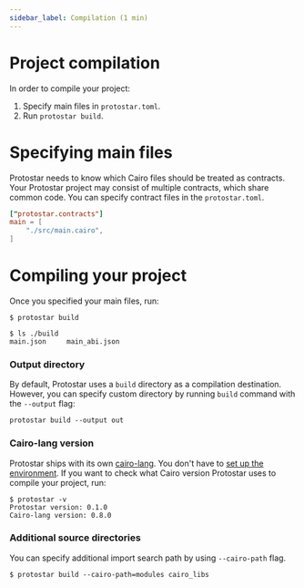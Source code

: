 ```yaml
---
sidebar_label: Compilation (1 min)
---
```


# Project compilation
In order to compile your project:
1. Specify main files in `protostar.toml`.
2. Run `protostar build`.

# Specifying main files
Protostar needs to know which Cairo files should be treated as contracts. Your Protostar project may consist of multiple contracts, which share common code. You can specify contract files in the `protostar.toml`.
```toml title="Key 'main' accepts a list of relative paths to your main contract files."
["protostar.contracts"]
main = [
    "./src/main.cairo",
]
```
# Compiling your project
Once you specified your main files, run:
```console
$ protostar build
```

```console title="A compilation result."
$ ls ./build
main.json     main_abi.json
```

### Output directory
By default, Protostar uses a `build` directory as a compilation destination. However, you can specify custom directory by running `build` command with the `--output` flag:
```console
protostar build --output out
```

### Cairo-lang version
Protostar ships with its own [cairo-lang](https://pypi.org/project/cairo-lang/). You don't have to [set up the environment](https://www.cairo-lang.org/docs/quickstart.html). If you want to check what Cairo version Protostar uses to compile your project, run:
```cairo
$ protostar -v
Protostar version: 0.1.0
Cairo-lang version: 0.8.0
```

### Additional source directories
You can specify additional import search path by using `--cairo-path` flag.

```console
$ protostar build --cairo-path=modules cairo_libs
```

